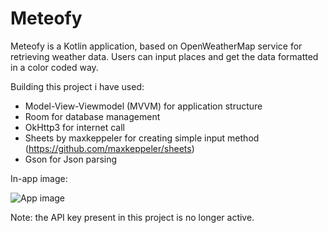 # Meteofy
Meteofy is a Kotlin application, based on OpenWeatherMap service for retrieving weather data. Users can input places and get the data formatted in a color coded way.

Building this project i have used:
- Model-View-Viewmodel (MVVM) for application structure
- Room for database management
- OkHttp3 for internet call
- Sheets by maxkeppeler for creating simple input method (https://github.com/maxkeppeler/sheets)
- Gson for Json parsing

In-app image:

![App image](https://imgur.com/9Z54XWa.png)

Note: the API key present in this project is no longer active.
